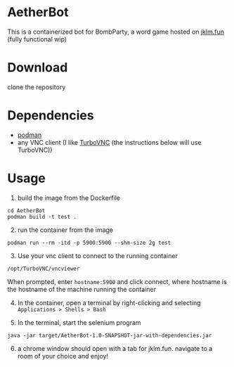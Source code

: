 # AetherBot
This is a containerized bot for BombParty, a word game hosted on [jklm.fun](https://jklm.fun) (fully functional wip)

# Download
clone the repository

# Dependencies
- [podman](https://podman.io/)
- any VNC client (I like [TurboVNC](https://www.turbovnc.org/) (the instructions below will use TurboVNC))

# Usage
1. build the image from the Dockerfile
```
cd AetherBot
podman build -t test .
```
2. run the container from the image
```
podman run --rm -itd -p 5900:5900 --shm-size 2g test
```
3. Use your vnc client to connect to the running container
```
/opt/TurboVNC/vncviewer
```
When prompted, enter `hostname:5900` and click connect, where hostname is the hostname of the machine running the container

4. In the container, open a terminal by right-clicking and selecting `Applications > Shells > Bash`

5. In the terminal, start the selenium program
```
java -jar target/AetherBot-1.0-SNAPSHOT-jar-with-dependencies.jar
```
6. a chrome window should open with a tab for jklm.fun. navigate to a room of your choice and enjoy!

